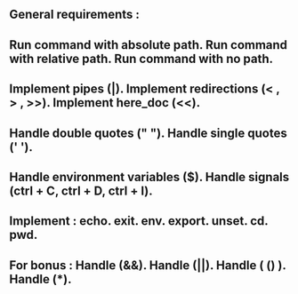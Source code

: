General requirements :
----------------------------------------------------------------------
Run command with absolute path.
Run command with relative path.
Run command with no path.
----------------------------------------------------------------------
Implement pipes (|).
Implement redirections (< , > , >>).
Implement here_doc (<<).
----------------------------------------------------------------------
Handle double quotes (" ").
Handle single quotes (' ').
----------------------------------------------------------------------
Handle environment variables ($).
Handle signals (ctrl + C, ctrl + D, ctrl + l).
----------------------------------------------------------------------
Implement :
echo.
exit.
env.
export.
unset.
cd.
pwd.
----------------------------------------------------------------------
For bonus :
Handle (&&).
Handle (||).
Handle ( () ).
Handle (*).
----------------------------------------------------------------------
